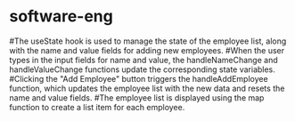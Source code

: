 # software-eng
#The useState hook is used to manage the state of the employee list, along with the name and value fields for adding new employees.
#When the user types in the input fields for name and value, the handleNameChange and handleValueChange functions update the corresponding state variables.
#Clicking the "Add Employee" button triggers the handleAddEmployee function, which updates the employee list with the new data and resets the name and value fields. 
#The employee list is displayed using the map function to create a list item for each employee.


